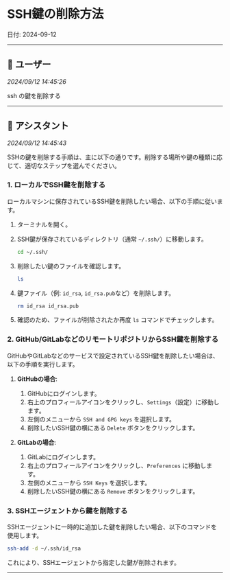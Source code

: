 # SSH鍵の削除方法

日付: 2024-09-12

---

## 👤 ユーザー
*2024/09/12 14:45:26*

ssh の鍵を削除する

---

## 🤖 アシスタント
*2024/09/12 14:45:43*

SSHの鍵を削除する手順は、主に以下の通りです。削除する場所や鍵の種類に応じて、適切なステップを選んでください。

### 1. **ローカルでSSH鍵を削除する**
ローカルマシンに保存されているSSH鍵を削除したい場合、以下の手順に従います。

1. ターミナルを開く。
2. SSH鍵が保存されているディレクトリ（通常 `~/.ssh/`）に移動します。

   ```bash
   cd ~/.ssh/
   ```

3. 削除したい鍵のファイルを確認します。

   ```bash
   ls
   ```

4. 鍵ファイル（例: `id_rsa`, `id_rsa.pub`など）を削除します。

   ```bash
   rm id_rsa id_rsa.pub
   ```

5. 確認のため、ファイルが削除されたか再度 `ls` コマンドでチェックします。

### 2. **GitHub/GitLabなどのリモートリポジトリからSSH鍵を削除する**

GitHubやGitLabなどのサービスで設定されているSSH鍵を削除したい場合は、以下の手順を実行します。

1. **GitHubの場合**:
   1. GitHubにログインします。
   2. 右上のプロフィールアイコンをクリックし、`Settings`（設定）に移動します。
   3. 左側のメニューから `SSH and GPG keys` を選択します。
   4. 削除したいSSH鍵の横にある `Delete` ボタンをクリックします。

2. **GitLabの場合**:
   1. GitLabにログインします。
   2. 右上のプロフィールアイコンをクリックし、`Preferences` に移動します。
   3. 左側のメニューから `SSH Keys` を選択します。
   4. 削除したいSSH鍵の横にある `Remove` ボタンをクリックします。

### 3. **SSHエージェントから鍵を削除する**

SSHエージェントに一時的に追加した鍵を削除したい場合、以下のコマンドを使用します。

```bash
ssh-add -d ~/.ssh/id_rsa
```

これにより、SSHエージェントから指定した鍵が削除されます。

---
